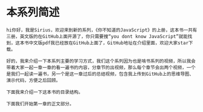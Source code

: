 # 本系列简述

    hi你好，我是Sirius，欢迎来到新的系列，《你不知道的JavaScript》的上册，这本书一共有三册，英文版的在GitHub上面开源了，你只需要搜“you dont know JavaScript”就能找到，这本书中文版pdf我已经放在GitHub上面了，GitHub地址在介绍里面，欢迎大家star下载。

    好的，我来介绍一下本系列主要的学习方式，我们这个系列因为也是啃书系列的视频，所以我会带着大家一起一章一章的看一遍书的内容，分章节的出视频，那么每个章节会出两个视频，一个是我们一起读一遍书，另一个是这一章过后的总结视频，包含我上传到GitHub上的思维导图、演示代码，方便之后回顾。

    下面我来介绍一下这本书的目录结构。

    下面我们开始第一章的正文部分。
